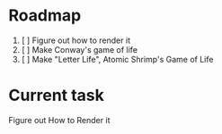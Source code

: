 # Roadmap
1. [ ] Figure out how to render it
2. [ ] Make Conway's game of life
3. [ ] Make "Letter Life", Atomic Shrimp's Game of Life

# Current task
Figure out How to Render it
